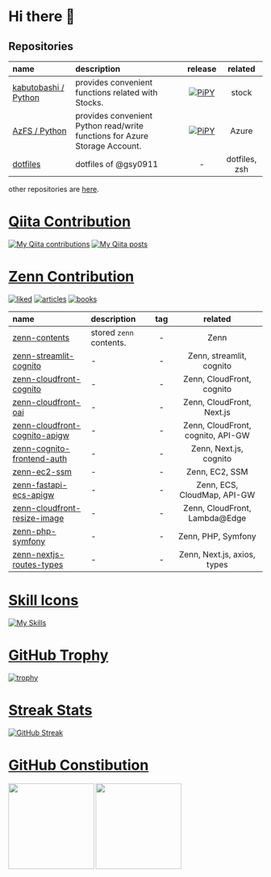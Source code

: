 # Hi there 👋

## Repositories

| name                                                           | description                                                                |                                             release                                             |    related    |
|:---------------------------------------------------------------|:---------------------------------------------------------------------------|:-----------------------------------------------------------------------------------------------:|:-------------:|
| [kabutobashi / Python](https://github.com/gsy0911/kabutobashi) | provides convenient functions related with Stocks.                         | [![PiPY](https://img.shields.io/pypi/v/kabutobashi.svg)](https://pypi.org/project/kabutobashi/) |     stock     |
| [AzFS / Python](https://github.com/gsy0911/azfs)               | provides convenient Python read/write functions for Azure Storage Account. |        [![PiPY](https://img.shields.io/pypi/v/azfs.svg)](https://pypi.org/project/azfs/)        |     Azure     |
| [dotfiles](https://github.com/gsy0911/dotfiles)                | dotfiles of @gsy0911                                                       |                                                -                                                | dotfiles, zsh |

other repositories are [here](./DETAIL.md).

# [Qiita Contribution](https://qiita.com/mikkame/items/f2c60d9caf8a8e38ec50)

[![My Qiita contributions](https://qiita-badge.apiapi.app/s/gsy0911/contributions.svg)](http://qiita.com/gsy0911)
[![My Qiita posts](https://qiita-badge.apiapi.app/s/gsy0911/posts.svg)](http://qiita.com/gsy0911)

# [Zenn Contribution](https://github.com/nikaera/zenn-badge)

[![liked](https://zenn.badge.nikaera.com/s/gsy0911/likes?style=flat)](https://zenn.dev/gsy0911)
[![articles](https://zenn.badge.nikaera.com/s/gsy0911/articles?style=flat)](https://zenn.dev/gsy0911)
[![books](https://zenn.badge.nikaera.com/s/gsy0911/books?style=falt)](https://zenn.dev/gsy0911)

| name                                                                                      | description             | tag |              related              |
|:------------------------------------------------------------------------------------------|:------------------------|:---:|:---------------------------------:|
| [zenn-contents](https://github.com/gsy0911/zenn-contents)                                 | stored `zenn` contents. |  -  |               Zenn                |
| [zenn-streamlit-cognito](https://github.com/gsy0911/zenn-streamlit-cognito)               | -                       |  -  |     Zenn, streamlit, cognito      |
| [zenn-cloudfront-cognito](https://github.com/gsy0911/zenn-cloudfront-cognito)             | -                       |  -  |     Zenn, CloudFront, cognito     |
| [zenn-cloudfront-oai](https://github.com/gsy0911/zenn-cloudfront-oai)                     | -                       |  -  |     Zenn, CloudFront, Next.js     |
| [zenn-cloudfront-cognito-apigw](https://github.com/gsy0911/zenn-cloudfront-cognito-apigw) | -                       |  -  | Zenn, CloudFront, cognito, API-GW |
| [zenn-cognito-frontend-auth](https://github.com/gsy0911/zenn-cognito-frontend-auth)       | -                       |  -  |      Zenn, Next.js, cognito       |
| [zenn-ec2-ssm](https://github.com/gsy0911/zenn-ec2-ssm)                                   | -                       |  -  |          Zenn, EC2, SSM           |
| [zenn-fastapi-ecs-apigw](https://github.com/gsy0911/zenn-fastapi-ecs-apigw)               | -                       |  -  |    Zenn, ECS, CloudMap, API-GW    |
| [zenn-cloudfront-resize-image](https://github.com/gsy0911/zenn-cloudfront-resize-image)   | -                       |  -  |   Zenn, CloudFront, Lambda@Edge   |
| [zenn-php-symfony](https://github.com/gsy0911/zenn-php-symfony)                           | -                       |  -  |        Zenn, PHP, Symfony         |
| [zenn-nextjs-routes-types](https://github.com/gsy0911/zenn-nextjs-routes-types)           | -                       |  -  |    Zenn, Next.js, axios, types    |

# [Skill Icons](https://github.com/tandpfun/skill-icons)

[![My Skills](https://skillicons.dev/icons?i=aws,docker,fastapi,git,github,githubactions,idea,java,materialui,next,nginx,postgres,py,raspberrypi,react,ts&perline=8)](https://skillicons.dev)

# [GitHub Trophy](https://github.com/ryo-ma/github-profile-trophy)

[![trophy](https://github-profile-trophy.vercel.app/?username=gsy0911&theme=onedark&margin-w=5&margin-h=5&rank=-C,-B)](https://github.com/ryo-ma/github-profile-trophy)

# [Streak Stats](http://github-readme-streak-stats.herokuapp.com/demo/)

[![GitHub Streak](http://github-readme-streak-stats.herokuapp.com?user=gsy0911&theme=dark&date_format=%5BY.%5Dn.j)](https://git.io/streak-stats)

# [GitHub Constibution](https://qiita.com/zizi4n5/items/f8076cb25bbf64a9bc1c)

<a href="https://github.com/anuraghazra/github-readme-stats" about="https://github.com/anuraghazra/github-readme-stats/issues/2415">
  <img height="170" align="left" src="https://github-readme-stats-ten-gilt.vercel.app/api?username=gsy0911&count_private=true&theme=dracula" />
</a>
<a href="https://github.com/anuraghazra/github-readme-stats"  about="https://github.com/anuraghazra/github-readme-stats/issues/2415">
  <img height="170" align="left" src="https://github-readme-stats-ten-gilt.vercel.app/api/top-langs/?username=gsy0911&layout=compact&theme=dracula" />
</a>
